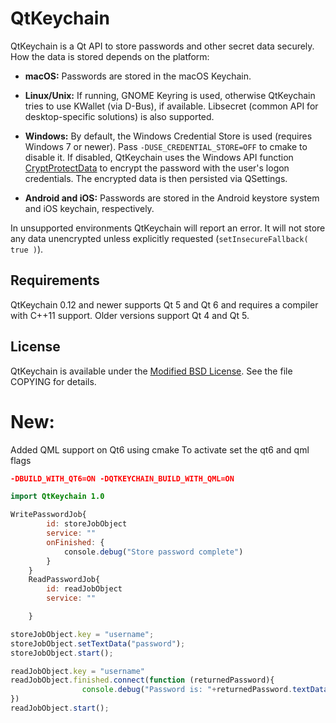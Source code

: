 QtKeychain
==========

QtKeychain is a Qt API to store passwords and other secret data securely. How the data is stored depends on the platform:

 * **macOS:** Passwords are stored in the macOS Keychain.

 * **Linux/Unix:** If running, GNOME Keyring is used, otherwise QtKeychain tries to use KWallet (via D-Bus), if available. Libsecret (common API for desktop-specific solutions)
   is also supported.

 * **Windows:** By default, the Windows Credential Store is used (requires Windows 7 or newer).
Pass `-DUSE_CREDENTIAL_STORE=OFF` to cmake to disable it. If disabled, QtKeychain uses the Windows API function
[CryptProtectData](http://msdn.microsoft.com/en-us/library/windows/desktop/aa380261%28v=vs.85%29.aspx "CryptProtectData function")
to encrypt the password with the user's logon credentials. The encrypted data is then persisted via QSettings.

 * **Android and iOS:** Passwords are stored in the Android keystore system and iOS keychain, respectively.

In unsupported environments QtKeychain will report an error. It will not store any data unencrypted unless explicitly requested (`setInsecureFallback( true )`).


Requirements
------------

QtKeychain 0.12 and newer supports Qt 5 and Qt 6 and requires a compiler with C++11 support. Older versions support Qt 4 and Qt 5.

License
-------

QtKeychain is available under the [Modified BSD License](http://www.gnu.org/licenses/license-list.html#ModifiedBSD). See the file COPYING for details.


**New:**
==========
Added QML support on Qt6 using cmake
To activate set the qt6 and qml flags

```CMAKE
-DBUILD_WITH_QT6=ON -DQTKEYCHAIN_BUILD_WITH_QML=ON
```

```QML
import QtKeychain 1.0
```

```QML
WritePasswordJob{
        id: storeJobObject
        service: ""
        onFinished: {
            console.debug("Store password complete")
        }
    }
    ReadPasswordJob{
        id: readJobObject
        service: ""

    }
```

```javascript
storeJobObject.key = "username";
storeJobObject.setTextData("password");
storeJobObject.start();

readJobObject.key = "username"
readJobObject.finished.connect(function (returnedPassword){
                console.debug("Password is: "+returnedPassword.textData())
})
readJobObject.start();

```